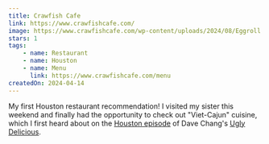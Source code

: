 ```yaml
---
title: Crawfish Cafe
link: https://www.crawfishcafe.com/
image: https://www.crawfishcafe.com/wp-content/uploads/2024/08/Eggroll.avif
stars: 1
tags:
    - name: Restaurant
    - name: Houston
    - name: Menu
      link: https://www.crawfishcafe.com/menu
createdOn: 2024-04-14
---
```


My first Houston restaurant recommendation! I visited my sister this weekend and finally had the
opportunity to check out "Viet-Cajun" cuisine, which I first heard about on the
[Houston episode](https://www.eater.com/2018/2/23/17033310/ugly-delicious-shrimp-crawfish-recap-season-1-episode-4)
of Dave Chang's [Ugly Delicious](https://www.netflix.com/Title/80170368).
